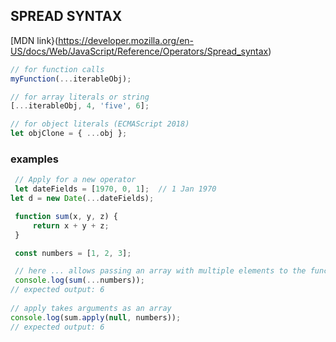 ## SPREAD SYNTAX

[MDN link}(https://developer.mozilla.org/en-US/docs/Web/JavaScript/Reference/Operators/Spread_syntax)

```javascript 
// for function calls
myFunction(...iterableObj);

// for array literals or string
[...iterableObj, 4, 'five', 6];

// for object literals (ECMAScript 2018)
let objClone = { ...obj };
```


### examples
```javascript
 // Apply for a new operator
 let dateFields = [1970, 0, 1];  // 1 Jan 1970
let d = new Date(...dateFields);
```

```javascript
 function sum(x, y, z) {
     return x + y + z;
 }

 const numbers = [1, 2, 3];

 // here ... allows passing an array with multiple elements to the function without specifying the number
 console.log(sum(...numbers));
// expected output: 6
 
// apply takes arguments as an array
console.log(sum.apply(null, numbers));
// expected output: 6
```

